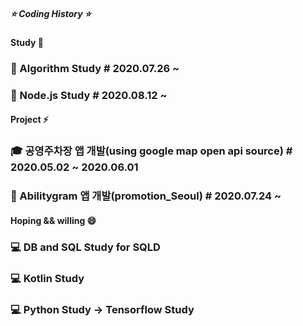 ##### ⭐️ Coding History ⭐️

<!-- 👋
**LAH1203/LAH1203** is a ✨ _special_ ✨ repository because its `README.md` (this file) appears on your GitHub profile.
-->

#### Study 🌱
### 💬 Algorithm Study # 2020.07.26 ~
### 💬 Node.js Study # 2020.08.12 ~

#### Project ⚡
### 🎓 공영주차장 앱 개발(using google map open api source) # 2020.05.02 ~ 2020.06.01
### 💬 Abilitygram 앱 개발(promotion_Seoul) # 2020.07.24 ~

#### Hoping && willing 😄
### 💻 DB and SQL Study for SQLD
### 💻 Kotlin Study
### 💻 Python Study -> Tensorflow Study

<!--
- 🔭 I’m currently working on ...
- 🌱 I’m currently learning ...
- 👯 I’m looking to collaborate on ...
- 🤔 I’m looking for help with ...
- 💬 Ask me about ...
- 📫 How to reach me: ...
- 😄 Pronouns: ...
- ⚡ Fun fact: ...
-->
